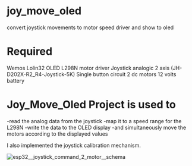 # joy_move_oled
convert joystick movements to motor speed driver and show to oled

<h1>Required</h1>

Wemos Lolin32 OLED
L298N motor driver
Joystick analogic 2 axis (JH-D202X-R2_R4-Joystick-5K)
Single button circuit
2 dc motors
12 volts battery

<h1>Joy_Move_Oled Project is used to</h1>

-read the analog data from the joystick
-map it to a speed range for the L298N
-write the data to the OLED display
-and simultaneously move the motors according to the displayed values

I also implemented the joystick calibration mechanism.

![esp32__joystick_command_2_motor__schema](https://github.com/user-attachments/assets/127a4f9f-e368-4243-b4a4-f2f379810d47)
